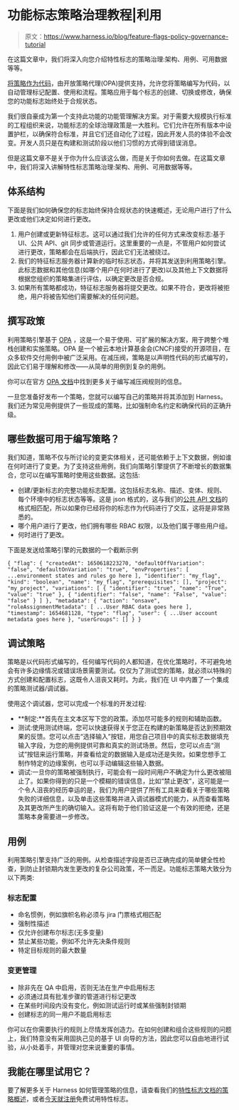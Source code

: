 # 功能标志策略治理教程|利用

> 原文：<https://www.harness.io/blog/feature-flags-policy-governance-tutorial>

在这篇文章中，我们将深入向您介绍特性标志的策略治理:架构、用例、可用数据等等。

[将策略作为代码](https://harness.io/blog/product-updates/introducing-harness-policy-engine/)，由开放策略代理(OPA)提供支持，允许您将策略编写为代码，以自动管理标记配置、使用和流程。策略应用于每个标志的创建、切换或修改，确保您的功能标志始终处于合规状态。

我们很自豪成为第一个支持此功能的功能管理解决方案。对于需要大规模执行标准的工程组织来说，功能标志的全球治理政策是一大胜利。它们允许在所有版本中设置护栏，以确保符合标准，并且它们还自动化了过程，因此开发人员的体验不会改变。开发人员只是在构建和测试阶段以他们习惯的方式得到错误消息。

但是这篇文章不是关于你为什么应该这么做，而是关于你如何去做。在这篇文章中，我们将深入讲解特性标志策略治理:架构、用例、可用数据等等。

## 体系结构

下面是我们如何确保您的标志始终保持合规状态的快速概述，无论用户进行了什么更改或他们决定如何进行更改。

1.  用户创建或更新特征标志。这可以通过我们允许的任何方式来改变标志:基于 UI、公共 API、git 同步或管道运行。这里重要的一点是，不管用户如何尝试进行更改，策略都会在后端执行，因此它们无法被绕过。
2.  我们的特征标志服务器计算新的临时标志状态，并将其发送到利用策略引擎。此标志数据和其他信息(如哪个用户在何时进行了更改)以及其他上下文数据将根据您组织的策略集进行评估，以确定更改是否合规。
3.  如果所有策略都成功，特征标志服务器将提交更改。如果不符合，更改将被拒绝，用户将被告知他们需要解决的任何问题。

## 撰写政策

利用策略引擎基于 [OPA](https://www.openpolicyagent.org/) ，这是一个易于使用、可扩展的解决方案，用于跨整个堆栈创建和实施策略。OPA 是一个被云本地计算基金会(CNCF)接受的开源项目，在众多软件交付用例中被广泛采用。在减压阀，策略是以声明性代码的形式编写的，因此它们易于理解和修改——从简单的用例到复杂的用例。

你可以在官方 [OPA 文档](https://www.openpolicyagent.org/docs/latest/policy-language/)中找到更多关于编写减压阀规则的信息。

一旦您准备好发布一个策略，您就可以编写自己的策略并将其添加到 Harness。我们还为常见用例提供了一些现成的策略，比如强制命名约定和确保代码的正确升级。

## 哪些数据可用于编写策略？

我们知道，策略不仅与所讨论的变更实体相关，还可能依赖于上下文数据，例如谁在何时进行了变更。为了支持这些用例，我们向策略引擎提供了不断增长的数据集合，您可以在编写策略时使用这些数据。这包括:

*   创建/更新标志的完整功能标志配置。这包括标志名称、描述、变体、规则、每个环境中的标志状态等等。这是 json 格式的，这与我们的[公共 API 文档](https://harness.io/docs/api/tag/Feature-Flags#operation/GetFeatureFlag)的格式相匹配，所以如果你已经将你的标志作为代码进行了交互，这将是非常熟悉的。
*   哪个用户进行了更改，他们拥有哪些 RBAC 权限，以及他们属于哪些用户组。
*   何时进行了更改。

下面是发送给策略引擎的元数据的一个截断示例

`{
"flag": {
"createdAt": 1650618223270,
"defaultOffVariation": "false",
"defaultOnVariation": "true",
"envProperties": [
...environment states and rules go here
],
"identifier": "my_flag",
"kind": "boolean",
"name": "my_flag",
"prerequisites": [],
"project": "my_project",
"variations": [
{
"identifier": "true",
"name": "True",
"value": "true"
},
{
"identifier": "false",
"name": "False",
"value": "false"
}
]
},
"metadata": {
"action": "onsave",
"roleAssignmentMetadata": [
...User RBAC data goes here
],
"timestamp": 1654681128,
"type": "flag",
"user": {
...User account metadata goes here
},
"userGroups": []
}
}` 

## 调试策略

策略是以代码形式编写的，任何编写代码的人都知道，在优化策略时，不可避免地会有许多边缘情况或错误场景需要测试。仅仅为了测试您的策略，就必须以特殊的方式创建和配置标志，这既令人沮丧又耗时。为此，我们在 UI 中内置了一个集成的策略测试器/调试器。

使用这个调试器，您可以完成一个标准的开发过程:

*   **制定:**首先在主文本区写下您的政策。添加尽可能多的规则和辅助函数。
*   测试:使用测试终端，您可以快速获得关于您正在构建的新策略是否达到预期效果的反馈。您可以点击“选择输入”按钮，用您自己项目中的真实标志数据填充输入字段，为您的用例提供可靠和真实的测试场景。然后，您可以点击“测试”按钮来运行策略，并查看给定的数据输入是成功还是失败。如果您想手工制作特定的边缘案例，也可以手动编辑这些输入数据。
*   调试:一旦你的策略被强制执行，可能会有一段时间用户不确定为什么更改被阻止了。如果你得到的只是一个模糊的错误信息，比如“禁止更改”，这可能是一个令人沮丧的经历幸运的是，我们为用户提供了所有工具来查看关于哪些策略失败的详细信息，以及单击这些策略并进入调试器模式的能力，从而查看策略及其更改所产生的确切输入。这将有助于他们验证这是一个有效的拒绝，还是策略本身需要进一步修改。

## 用例

利用策略引擎支持广泛的用例。从检查描述字段是否已正确完成的简单健全性检查，到防止封锁期内发生更改的复杂公司政策，不一而足。功能标志策略大致分为以下两类:

### 标志配置

*   命名惯例，例如旗帜名称必须与 jira 门票格式相匹配
*   强制性描述
*   仅允许创建布尔标志(无多变量)
*   禁止某些功能，例如不允许先决条件规则
*   特定目标规则的最大数量

### 变更管理

*   除非先在 QA 中启用，否则无法在生产中启用标志
*   必须通过具有批准步骤的管道进行标记更改
*   在某些时间段内没有变化，例如测试运行时或某些强制封锁期
*   创建标志的同一用户不能启用标志

你可以在你需要执行的规则上尽情发挥创造力。在如何创建和组合这些规则的问题上，我们特意没有采用固执己见的基于 UI 向导的方法，因此您可以自由地进行试验，从小处着手，并管理对您来说重要的事情。

## 我能在哪里试用它？

要了解更多关于 Harness 如何管理策略的信息，请查看我们的[特性标志文档的策略概述](https://ngdocs.harness.io/article/4vx27jqwv2-harness-policy-engine)，或者[今天就注册](https://app.harness.io/auth/#/signup/?module=cf)免费试用特性标志。

‍